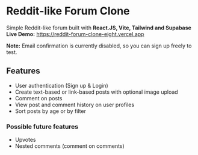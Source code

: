 # Reddit-like Forum Clone

Simple Reddit-like forum built with **React.JS, Vite, Tailwind and Supabase**\
**Live Demo:** https://reddit-forum-clone-eight.vercel.app

**Note:** Email confirmation is currently disabled, so you can sign up freely to test.

## Features

- User authentication (Sign up & Login)
- Create text-based or link-based posts with optional image upload
- Comment on posts
- View post and comment history on user profiles
- Sort posts by age or by filter

### Possible future features
- Upvotes
- Nested comments (comment on comments)
